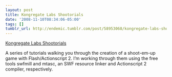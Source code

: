 ```yaml
---
layout: post
title: Kongregate Labs Shootorials
date: '2008-11-10T08:34:06-05:00'
tags: []
tumblr_url: http://endemic.tumblr.com/post/58953068/kongregate-labs-shootorials
---
```

[Kongregate Labs Shootorials](http://www.kongregate.com/labs)  

A series of tutorials walking you through the creation of a shoot-em-up game with Flash/Actionscript 2. I’m working through them using the free tools swfmill and mtasc, an SWF resource linker and Actionscript 2 compiler, respectively.

